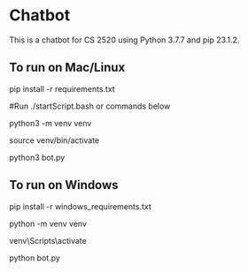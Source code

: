 # Chatbot
This is a chatbot for CS 2520 using Python 3.7.7 and pip 23.1.2.

## To run on Mac/Linux

pip install -r requirements.txt


#Run ./startScript.bash or commands below

python3 -m venv venv

source venv/bin/activate

python3 bot.py


## To run on Windows

pip install -r windows_requirements.txt


python -m venv venv

venv\Scripts\activate

python bot.py
